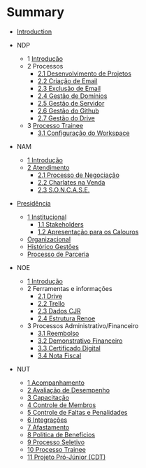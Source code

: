 # Summary

* [Introduction](README.md)

* NDP
  * 1 [Introdução](ndp/introducao.md)
  * 2 Processos
    * [2.1 Desenvolvimento de Projetos](ndp/processo-de-desenvolvimento.md)
    * [2.2 Criação de Email](ndp/processo-de-criacao-de-email.md)
    * [2.3 Exclusão de Email](ndp/processo-de-exclusao-de-email.md)
    * [2.4 Gestão de Domínios](ndp/processo-de-gestao-de-dominios.md)
    * [2.5 Gestão de Servidor](ndp/processo-de-gestao-de-servidor.md)
    * [2.6 Gestão do Github](ndp/processo-de-gestao-do-github.md)
    * [2.7 Gestão do Drive](ndp/processo-de-gestao-do-drive.md)
  * 3 [Processo Trainee](ndp/processo-trainee.md)
    * [3.1 Configuração do Workspace](ndp/configuracao-do-workspace.md)
* NAM
  * [1 Introdução](nam/nam-introducao.md)  
  * [2 Atendimento](nam/atendimento.md)
    * [2.1 Processo de Negociação](nam/processo-de-negociacao.md)
    * [2.2 Charlates na Venda](nam/charlates.md)
    * [2.3 S.O.N.C.A.S.E.](nam/soncase.md)

* [Presidência](presidencia/intro.md)
  * [1 Institucional](presidencia/institucional/intro.md)
  	* [1.1 Stakeholders](presidencia/institucional/stakeholders.md)
  	* [1.2 Apresentação para os Calouros](presidencia/institucional/apresentacao-calouros.md)
  * [Organizacional](presidencia/organizacional/intro.md)
  * [Histórico Gestões](presidencia/historico-gestoes.md)
  * [Processo de Parceria](presidencia/processo-parceria.md)  

* NOE
	* [1 Introdução](noe/noe-introducao.md)
	* 2 Ferramentas e informações
		* [2.1 Drive](noe/drive.md)
		* [2.2 Trello](noe/trello.md)
		* [2.3 Dados CJR](noe/dadoscjr.md)
		* [2.4 Estrutura Renoe](noe/renoe.md)
	* 3 Processos Administrativo/Financeiro
		* [3.1 Reembolso](noe/reembolso.md)
		* [3.2 Demonstrativo Financeiro](noe/demonstrativofin.md)
        * [3.3 Certificado Digital](noe/certificadoDigital.md)
        * [3.4 Nota Fiscal](noe/notaFiscal.md)

* NUT
	* [1 Acompanhamento](nut/acompanhamento.md)
	* [2 Avaliação de Desempenho](nut/avaliacao-de-desempenho.md)
	* [3 Capacitação](nut/capacitacao.md)
	* [4 Controle de Membros](nut/controle-de-membros.md)
	* [5 Controle de Faltas e Penalidades](nut/controle-de-faltas-e-penalidades.md)
	* [6 Integrações](nut/integracoes.md)
	* [7 Afastamento](nut/afastamento.md)
	* [8 Política de Benefícios](nut/politica-de-beneficios.md)
	* [9 Processo Seletivo](nut/processo-seletivo.md)
	* [10 Processo Trainee](nut/processo-trainee.md)
	* [11 Projeto Pró-Júnior (CDT)](nut/projeto-pro-junior.md)